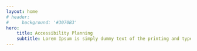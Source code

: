 ```yaml
---
layout: home
# header:
#     background: '#3070B3'
hero:
    title: Accessibility Planning
    subtitle: Lorem Ipsum is simply dummy text of the printing and typesetting industry.
---
```

